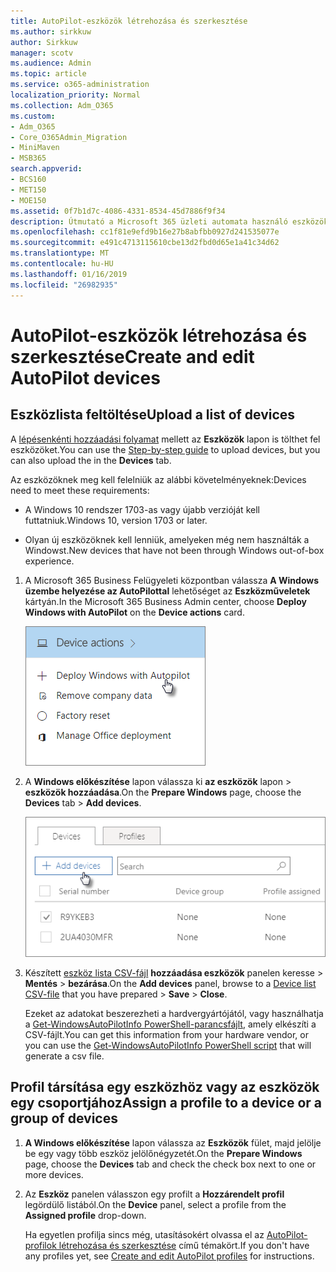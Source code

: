 ```yaml
---
title: AutoPilot-eszközök létrehozása és szerkesztése
ms.author: sirkkuw
author: Sirkkuw
manager: scotv
ms.audience: Admin
ms.topic: article
ms.service: o365-administration
localization_priority: Normal
ms.collection: Adm_O365
ms.custom:
- Adm_O365
- Core_O365Admin_Migration
- MiniMaven
- MSB365
search.appverid:
- BCS160
- MET150
- MOE150
ms.assetid: 0f7b1d7c-4086-4331-8534-45d7886f9f34
description: Útmutató a Microsoft 365 üzleti automata használó eszközök feltölteni. A profil hozzárendelése egy eszköz vagy eszközök egy csoportjához.
ms.openlocfilehash: cc1f81e9efd9b16e27b8abfbb0927d241535077e
ms.sourcegitcommit: e491c4713115610cbe13d2fbd0d65e1a41c34d62
ms.translationtype: MT
ms.contentlocale: hu-HU
ms.lasthandoff: 01/16/2019
ms.locfileid: "26982935"
---
```

# <a name="create-and-edit-autopilot-devices"></a><span data-ttu-id="f9dc3-104">AutoPilot-eszközök létrehozása és szerkesztése</span><span class="sxs-lookup"><span data-stu-id="f9dc3-104">Create and edit AutoPilot devices</span></span>

## <a name="upload-a-list-of-devices"></a><span data-ttu-id="f9dc3-105">Eszközlista feltöltése</span><span class="sxs-lookup"><span data-stu-id="f9dc3-105">Upload a list of devices</span></span>

<span data-ttu-id="f9dc3-106">A [lépésenkénti hozzáadási folyamat](add-autopilot-devices-and-profile.md) mellett az **Eszközök** lapon is tölthet fel eszközöket.</span><span class="sxs-lookup"><span data-stu-id="f9dc3-106">You can use the [Step-by-step guide](add-autopilot-devices-and-profile.md) to upload devices, but you can also upload the in the **Devices** tab.</span></span> 
  
<span data-ttu-id="f9dc3-107">Az eszközöknek meg kell felelniük az alábbi követelményeknek:</span><span class="sxs-lookup"><span data-stu-id="f9dc3-107">Devices need to meet these requirements:</span></span>
  
- <span data-ttu-id="f9dc3-108">A Windows 10 rendszer 1703-as vagy újabb verzióját kell futtatniuk.</span><span class="sxs-lookup"><span data-stu-id="f9dc3-108">Windows 10, version 1703 or later.</span></span>
    
- <span data-ttu-id="f9dc3-109">Olyan új eszközöknek kell lenniük, amelyeken még nem használták a Windowst.</span><span class="sxs-lookup"><span data-stu-id="f9dc3-109">New devices that have not been through Windows out-of-box experience.</span></span>
    
1. <span data-ttu-id="f9dc3-110">A Microsoft 365 Business Felügyeleti központban válassza **A Windows üzembe helyezése az AutoPilottal** lehetőséget az **Eszközműveletek** kártyán.</span><span class="sxs-lookup"><span data-stu-id="f9dc3-110">In the Microsoft 365 Business Admin center, choose **Deploy Windows with AutoPilot** on the **Device actions** card.</span></span> 
    
    ![On the Device actions card, choose Deploy Windows with Autopilot.](media/160d5c2a-11a8-48f9-a8aa-70f084b85448.png)
  
2. <span data-ttu-id="f9dc3-112">A **Windows előkészítése** lapon válassza ki **az eszközök** lapon \> **eszközök hozzáadása**.</span><span class="sxs-lookup"><span data-stu-id="f9dc3-112">On the **Prepare Windows** page, choose the **Devices** tab \> **Add devices**.</span></span>
    
    ![In the Devices tab, choose Add devices.](media/6ba81e22-c873-40ad-8a72-ce64d15ea6ba.png)
  
3. <span data-ttu-id="f9dc3-114">Készített [eszköz lista CSV-fájl](https://support.office.com/article/932e3676-2491-49f0-9177-d893d2f5276e) **hozzáadása eszközök** panelen keresse \> **Mentés** \> **bezárása**.</span><span class="sxs-lookup"><span data-stu-id="f9dc3-114">On the **Add devices** panel, browse to a [Device list CSV-file](https://support.office.com/article/932e3676-2491-49f0-9177-d893d2f5276e) that you have prepared \> **Save** \> **Close**.</span></span>
    
    <span data-ttu-id="f9dc3-115">Ezeket az adatokat beszerezheti a hardvergyártójától, vagy használhatja a [Get-WindowsAutoPilotInfo PowerShell-parancsfájlt](https://www.powershellgallery.com/packages/Get-WindowsAutoPilotInfo), amely elkészíti a CSV-fájlt.</span><span class="sxs-lookup"><span data-stu-id="f9dc3-115">You can get this information from your hardware vendor, or you can use the [Get-WindowsAutoPilotInfo PowerShell script](https://www.powershellgallery.com/packages/Get-WindowsAutoPilotInfo) that will generate a csv file.</span></span> 
    
## <a name="assign-a-profile-to-a-device-or-a-group-of-devices"></a><span data-ttu-id="f9dc3-116">Profil társítása egy eszközhöz vagy az eszközök egy csoportjához</span><span class="sxs-lookup"><span data-stu-id="f9dc3-116">Assign a profile to a device or a group of devices</span></span>

1. <span data-ttu-id="f9dc3-117">**A Windows előkészítése** lapon válassza az **Eszközök** fület, majd jelölje be egy vagy több eszköz jelölőnégyzetét.</span><span class="sxs-lookup"><span data-stu-id="f9dc3-117">On the **Prepare Windows** page, choose the **Devices** tab and check the check box next to one or more devices.</span></span> 
    
2. <span data-ttu-id="f9dc3-118">Az **Eszköz** panelen válasszon egy profilt a **Hozzárendelt profil** legördülő listából.</span><span class="sxs-lookup"><span data-stu-id="f9dc3-118">On the **Device** panel, select a profile from the **Assigned profile** drop-down.</span></span> 
    
    <span data-ttu-id="f9dc3-119">Ha egyetlen profilja sincs még, utasításokért olvassa el az [AutoPilot-profilok létrehozása és szerkesztése](create-and-edit-autopilot-profiles.md) című témakört.</span><span class="sxs-lookup"><span data-stu-id="f9dc3-119">If you don't have any profiles yet, see [Create and edit AutoPilot profiles](create-and-edit-autopilot-profiles.md) for instructions.</span></span> 
    
